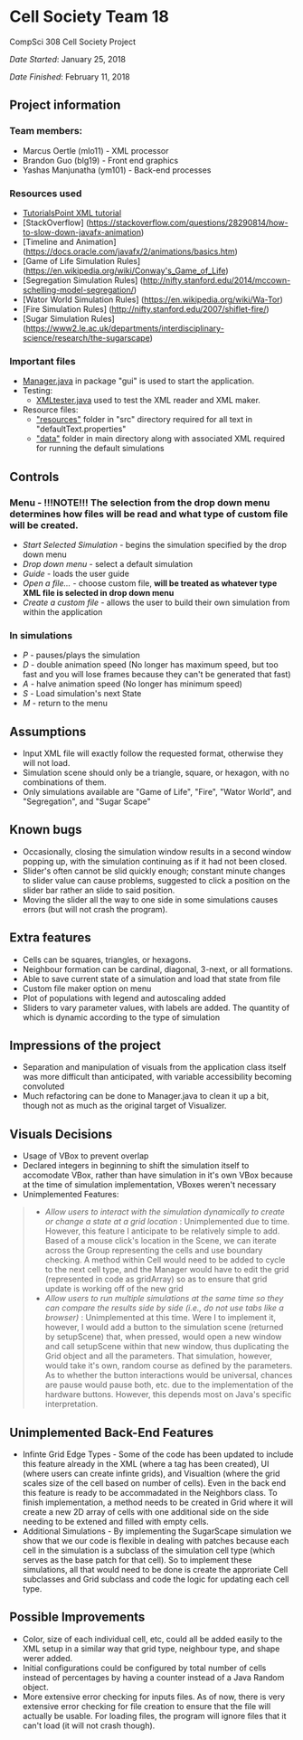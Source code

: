 # Cell Society Team 18

CompSci 308 Cell Society Project

*Date Started*: January 25, 2018

*Date Finished*: February 11, 2018

## Project information
### Team members:
* Marcus Oertle (mlo11) - XML processor
* Brandon Guo (blg19) - Front end graphics
* Yashas Manjunatha (ym101) - Back-end processes

### Resources used
* [TutorialsPoint XML tutorial](https://www.tutorialspoint.com/java_xml/java_dom_query_document.htm)
* [StackOverflow] (https://stackoverflow.com/questions/28290814/how-to-slow-down-javafx-animation)
* [Timeline and Animation] (https://docs.oracle.com/javafx/2/animations/basics.htm)
* [Game of Life Simulation Rules] (https://en.wikipedia.org/wiki/Conway's_Game_of_Life)
* [Segregation Simulation Rules] (http://nifty.stanford.edu/2014/mccown-schelling-model-segregation/)
* [Wator World Simulation Rules] (https://en.wikipedia.org/wiki/Wa-Tor)
* [Fire Simulation Rules] (http://nifty.stanford.edu/2007/shiflet-fire/)
* [Sugar Simulation Rules] (https://www2.le.ac.uk/departments/interdisciplinary-science/research/the-sugarscape)

### Important files
* [Manager.java](https://coursework.cs.duke.edu/CompSci308_2018Spring/cellsociety_team18/blob/master/src/gui/Manager.java) in package "gui" is used to start the application.
* Testing:
	* [XMLtester.java](https://coursework.cs.duke.edu/CompSci308_2018Spring/cellsociety_team18/blob/master/src/xml/XMLtester.java) used to test the XML reader and XML maker.
* Resource files:
	* ["resources"](https://coursework.cs.duke.edu/CompSci308_2018Spring/cellsociety_team18/tree/master/src/resources) folder in "src" directory required for all text in "defaultText.properties"
	* ["data"](https://coursework.cs.duke.edu/CompSci308_2018Spring/cellsociety_team18/tree/master/data) folder in main directory along with associated XML required for running the default simulations

## Controls
### Menu - **!!!NOTE!!! The selection from the drop down menu determines how files will be read and what type of custom file will be created.**
* *Start Selected Simulation* - begins the simulation specified by the drop down menu
* *Drop down menu* - select a default simulation
* *Guide* - loads the user guide
* *Open a file...* - choose custom file, **will be treated as whatever type XML file is selected in drop down menu**
* *Create a custom file* - allows the user to build their own simulation from within the application

### In simulations
* *P* - pauses/plays the simulation
* *D* - double animation speed (No longer has maximum speed, but too fast and you will lose frames because they can't be generated that fast)
* *A* - halve animation speed (No longer has minimum speed)
* *S* - Load simulation's next State
* *M* - return to the menu

## Assumptions
* Input XML file will exactly follow the requested format, otherwise they will not load.
* Simulation scene should only be a triangle, square, or hexagon, with no combinations of them.
* Only simulations available are "Game of Life", "Fire", "Wator World", and "Segregation", and "Sugar Scape"

## Known bugs
* Occasionally, closing the simulation window results in a second window popping up, with the simulation continuing as if it had not been closed.
* Slider's often cannot be slid quickly enough; constant minute changes to slider value can cause problems, suggested to click a position on the slider bar rather an slide to said position.
* Moving the slider all the way to one side in some simulations causes errors (but will not crash the program).

## Extra features
* Cells can be squares, triangles, or hexagons.
* Neighbour formation can be cardinal, diagonal, 3-next, or all formations.
* Able to save current state of a simulation and load that state from file
* Custom file maker option on menu
* Plot of populations with legend and autoscaling added
* Sliders to vary parameter values, with labels are added. The quantity of which is dynamic according to the type of simulation

## Impressions of the project
* Separation and manipulation of visuals from the application class itself was more difficult than anticipated, with variable accessibility becoming convoluted
* Much refactoring can be done to Manager.java to clean it up a bit, though not as much as the original target of Visualizer.

## Visuals Decisions
* Usage of VBox to prevent overlap
* Declared integers in beginning to shift the simulation itself to accomodate VBox, rather than have simulation in it's own VBox because at the time of simulation implementation, VBoxes weren't necessary
* Unimplemented Features:
> - *Allow users to interact with the simulation dynamically to create or change a state at a grid location* : Unimplemented due to time. However, this feature I anticipate to be relatively simple to add. Based of a mouse click's location in the Scene, we can iterate across the Group representing the cells and use boundary checking. A method within Cell would need to be added to cycle to the next cell type, and the Manager would have to edit the grid (represented in code as gridArray) so as to ensure that grid update is working off of the new grid
> - *Allow users to run multiple simulations at the same time so they can compare the results side by side (i.e., do not use tabs like a browser)* : Unimplemented at this time. Were I to implement it, however, I would add a button to the simulation scene (returned by setupScene) that, when pressed, would open a new window and call setupScene within that new window, thus duplicating the Grid object and all the parameters. That simulation, however, would take it's own, random course as defined by the parameters. As to whether the button interactions would be universal, chances are pause would pause both, etc. due to the implementation of the hardware buttons. However, this depends most on Java's specific interpretation. 

## Unimplemented Back-End Features
* Infinte Grid Edge Types - Some of the code has been updated to include this feature already in the XML (where a tag has been created), UI (where users can create infinte grids), and Visualtion (where the grid scales size of the cell based on number of cells). Even in the back end this feature is ready to be accommadated in the Neighbors class. To finish implementation, a method needs to be created in Grid where it will create a new 2D array of cells with one additional side on the side needing to be extened and filled with empty cells.
* Additional Simulations - By implementing the SugarScape simulation we show that we our code is flexible in dealing with patches because each cell in the simulation is a subclass of the simulation cell type (which serves as the base patch for that cell). So to implement these simulations, all that would need to be done is create the approriate Cell subclasses and Grid subclass and code the logic for updating each cell type.

## Possible Improvements
* Color, size of each individual cell, etc, could all be added easily to the XML setup in a similar way that grid type, neighbour type, and shape werer added.
* Initial configurations could be configured by total number of cells instead of percentages by having a counter instead of a Java Random object.
* More extensive error checking for inputs files. As of now, there is very extensive error checking for file creation to ensure that the file will actually be usable. For loading files, the program will ignore files that it can't load (it will not crash though).